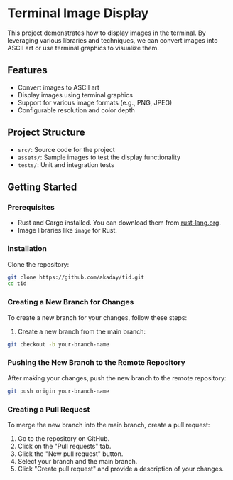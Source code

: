 # Terminal Image Display

This project demonstrates how to display images in the terminal. By leveraging various libraries and techniques, we can convert images into ASCII art or use terminal graphics to visualize them.

## Features

- Convert images to ASCII art
- Display images using terminal graphics
- Support for various image formats (e.g., PNG, JPEG)
- Configurable resolution and color depth

## Project Structure

- `src/`: Source code for the project
- `assets/`: Sample images to test the display functionality
- `tests/`: Unit and integration tests

## Getting Started

### Prerequisites

- Rust and Cargo installed. You can download them from [rust-lang.org](https://www.rust-lang.org/).
- Image libraries like `image` for Rust.

### Installation

Clone the repository:

```bash
git clone https://github.com/akaday/tid.git
cd tid
```

### Creating a New Branch for Changes

To create a new branch for your changes, follow these steps:

1. Create a new branch from the main branch:

```bash
git checkout -b your-branch-name
```

### Pushing the New Branch to the Remote Repository

After making your changes, push the new branch to the remote repository:

```bash
git push origin your-branch-name
```

### Creating a Pull Request

To merge the new branch into the main branch, create a pull request:

1. Go to the repository on GitHub.
2. Click on the "Pull requests" tab.
3. Click the "New pull request" button.
4. Select your branch and the main branch.
5. Click "Create pull request" and provide a description of your changes.
